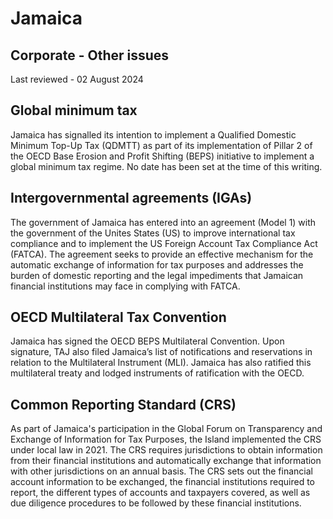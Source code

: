 # Jamaica
## Corporate - Other issues
Last reviewed - 02 August 2024
## Global minimum tax
Jamaica has signalled its intention to implement a Qualified Domestic Minimum Top-Up Tax (QDMTT) as part of its implementation of Pillar 2 of the OECD Base Erosion and Profit Shifting (BEPS) initiative to implement a global minimum tax regime. No date has been set at the time of this writing.
## Intergovernmental agreements (IGAs)
The government of Jamaica has entered into an agreement (Model 1) with the government of the Unites States (US) to improve international tax compliance and to implement the US Foreign Account Tax Compliance Act (FATCA). The agreement seeks to provide an effective mechanism for the automatic exchange of information for tax purposes and addresses the burden of domestic reporting and the legal impediments that Jamaican financial institutions may face in complying with FATCA.
## OECD Multilateral Tax Convention
Jamaica has signed the OECD BEPS Multilateral Convention. Upon signature, TAJ also filed Jamaica’s list of notifications and reservations in relation to the Multilateral Instrument (MLI). Jamaica has also ratified this multilateral treaty and lodged instruments of ratification with the OECD. 
## Common Reporting Standard (CRS)
As part of Jamaica's participation in the Global Forum on Transparency and Exchange of Information for Tax Purposes, the Island implemented the CRS under local law in 2021. The CRS requires jurisdictions to obtain information from their financial institutions and automatically exchange that information with other jurisdictions on an annual basis. The CRS sets out the financial account information to be exchanged, the financial institutions required to report, the different types of accounts and taxpayers covered, as well as due diligence procedures to be followed by these financial institutions.
